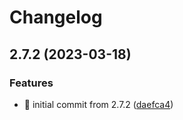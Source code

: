 # Changelog

## 2.7.2 (2023-03-18)


### Features

* 🎉 initial commit from 2.7.2 ([daefca4](https://github.com/MCDReforged/MCDReforged-Docker/commit/daefca45908a5607b005960428081ba4283490e0))

